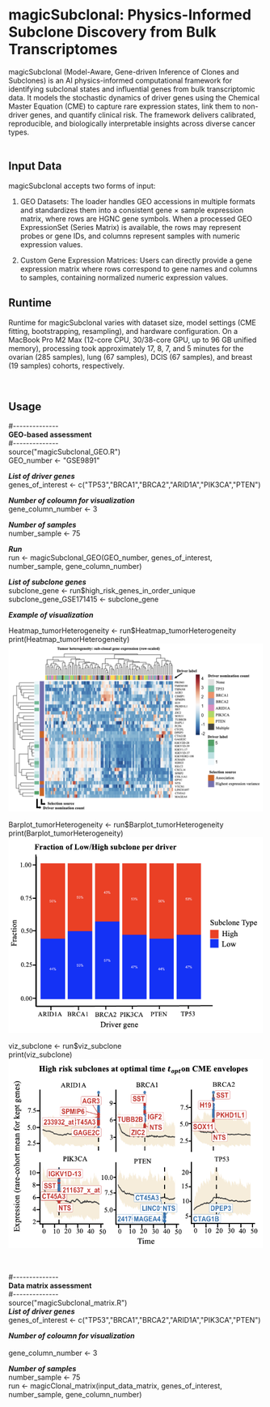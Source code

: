 # magicSubclonal: Physics-Informed Subclone Discovery from Bulk Transcriptomes
magicSubclonal (Model-Aware, Gene-driven Inference of Clones and Subclones) is an AI physics-informed computational framework for identifying subclonal states and influential genes from bulk transcriptomic data. It models the stochastic dynamics of driver genes using the Chemical Master Equation (CME) to capture rare expression states, link them to non-driver genes, and quantify clinical risk. The framework delivers calibrated, reproducible, and biologically interpretable insights across diverse cancer types.<br>
$~~$
## Input Data<br>
magicSubclonal accepts two forms of input: <br>
1.	GEO Datasets: The loader handles GEO accessions in multiple formats and standardizes them into a consistent gene × sample expression matrix, where rows are HGNC gene symbols. When a processed GEO ExpressionSet (Series Matrix) is available, the rows may represent probes or gene IDs, and columns represent samples with numeric expression values. <br>

2.	Custom Gene Expression Matrices: Users can directly provide a gene expression matrix where rows correspond to gene names and columns to samples, containing normalized numeric expression values. <br>

## Runtime<br>
Runtime for magicSubclonal varies with dataset size, model settings (CME fitting, bootstrapping, resampling), and hardware configuration. On a MacBook Pro M2 Max (12-core CPU, 30/38-core GPU, up to 96 GB unified memory), processing took approximately 17, 8, 7, and 5 minutes for the ovarian (285 samples), lung (67 samples), DCIS (67 samples), and breast (19 samples) cohorts, respectively. <br>

$~~$

## Usage <br>
#--------------<br>
**GEO-based assessment**<br>
#--------------<br>
source("magicSubclonal_GEO.R")<br>
GEO_number <- "GSE9891" <br>  

***List of driver genes***<br>
genes_of_interest <- c("TP53","BRCA1","BRCA2","ARID1A","PIK3CA","PTEN")<br>

***Number of coloumn for visualization***<br>
gene_column_number <- 3<br>

***Number of samples***<br>
number_sample <- 75<br>

***Run***<br>
run <- magicSubclonal_GEO(GEO_number, genes_of_interest, number_sample, gene_column_number)<br>

***List of subclone genes***<br>
subclone_gene <- run$high_risk_genes_in_order_unique<br>
subclone_gene_GSE171415 <- subclone_gene<br>

***Example of visualization***<br>

Heatmap_tumorHeterogeneity <- run$Heatmap_tumorHeterogeneity<br>
print(Heatmap_tumorHeterogeneity)
![](Figure/magicSubclonal_hetero.png)

Barplot_tumorHeterogeneity <- run$Barplot_tumorHeterogeneity<br>
print(Barplot_tumorHeterogeneity)<br>
![](Figure/magicSubclonal_fraction.png)

viz_subclone <- run$viz_subclone<br>
print(viz_subclone)<br>
![](Figure/magicSubclonal_genes.png)

$~~$

#--------------<br>
**Data matrix assessment**<br>
#--------------<br>
source("magicSubclonal_matrix.R")<br>
***List of driver genes***<br>
genes_of_interest <- c("TP53","BRCA1","BRCA2","ARID1A","PIK3CA","PTEN")<br>

***Number of coloumn for visualization***<br>  
gene_column_number <- 3<br>

***Number of samples***<br>
number_sample <- 75<br>
run <- magicClonal_matrix(input_data_matrix, genes_of_interest, number_sample, gene_column_number)<br>





